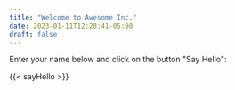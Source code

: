 ```yaml
---
title: "Welcome to Awesome Inc."
date: 2023-01-11T12:28:41-05:00
draft: false
---
```

Enter your name below and click on the button "Say Hello":

{{< sayHello >}}
